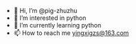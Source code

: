 - 👋 Hi, I’m @pig-zhuzhu
- 👀 I’m interested in python
- 🌱 I’m currently learning python
- 📫 How to reach me yingxigzs@163.com

<!---
pig-zhuzhu/pig-zhuzhu is a ✨ special ✨ repository because its `README.md` (this file) appears on your GitHub profile.
You can click the Preview link to take a look at your changes.
--->
